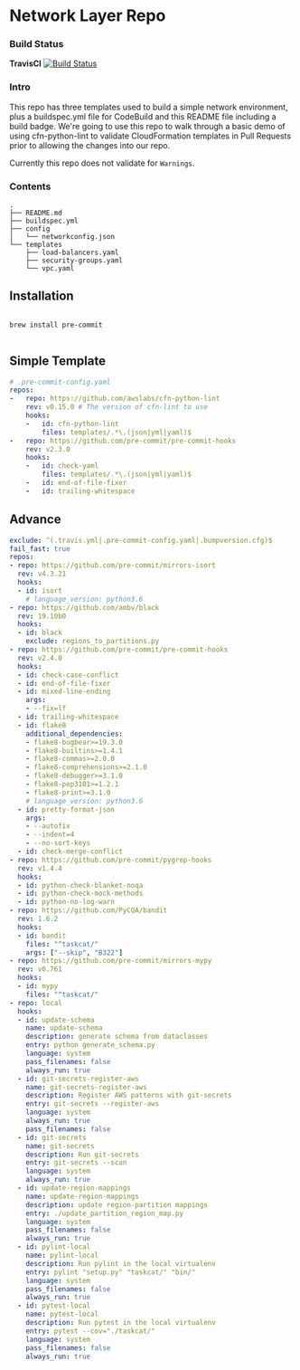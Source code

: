 # Network Layer Repo

### Build Status

**TravisCI**
[![Build Status](https://travis-ci.org/cmmeyer/cfnlintdemo.svg?branch=master)](https://travis-ci.org/cmmeyer/cfnlintdemo)

### Intro
This repo has three templates used to build a simple network environment, plus a buildspec.yml file for CodeBuild and this README file including a build badge.
We're going to use this repo to walk through a basic demo of using cfn-python-lint to validate CloudFormation templates in Pull Requests prior to allowing
the changes into our repo.

Currently this repo does not validate for `Warnings`.

### Contents

```
.
├── README.md
├── buildspec.yml
├── config
│   └── networkconfig.json
└── templates
    ├── load-balancers.yaml
    ├── security-groups.yaml
    └── vpc.yaml
```

## Installation
``` bash

brew install pre-commit



```
## Simple Template
``` .pre-commit-config.yaml
# .pre-commit-config.yaml
repos:
-   repo: https://github.com/awslabs/cfn-python-lint
    rev: v0.15.0 # The version of cfn-lint to use
    hooks:
    -   id: cfn-python-lint
        files: templates/.*\.(json|yml|yaml)$
-   repo: https://github.com/pre-commit/pre-commit-hooks
    rev: v2.3.0
    hooks:
    -   id: check-yaml
        files: templates/.*\.(json|yml|yaml)$
    -   id: end-of-file-fixer
    -   id: trailing-whitespace

```


## Advance
``` .pre-commit-config.yaml
exclude: ^(.travis.yml|.pre-commit-config.yaml|.bumpversion.cfg)$
fail_fast: true
repos:
- repo: https://github.com/pre-commit/mirrors-isort
  rev: v4.3.21
  hooks:
  - id: isort
    # language_version: python3.6
- repo: https://github.com/ambv/black
  rev: 19.10b0
  hooks:
  - id: black
    exclude: regions_to_partitions.py
- repo: https://github.com/pre-commit/pre-commit-hooks
  rev: v2.4.0
  hooks:
  - id: check-case-conflict
  - id: end-of-file-fixer
  - id: mixed-line-ending
    args:
    - --fix=lf
  - id: trailing-whitespace
  - id: flake8
    additional_dependencies:
    - flake8-bugbear>=19.3.0
    - flake8-builtins>=1.4.1
    - flake8-commas>=2.0.0
    - flake8-comprehensions>=2.1.0
    - flake8-debugger>=3.1.0
    - flake8-pep3101>=1.2.1
    - flake8-print>=3.1.0
    # language_version: python3.6
  - id: pretty-format-json
    args:
    - --autofix
    - --indent=4
    - --no-sort-keys
  - id: check-merge-conflict
- repo: https://github.com/pre-commit/pygrep-hooks
  rev: v1.4.4
  hooks:
  - id: python-check-blanket-noqa
  - id: python-check-mock-methods
  - id: python-no-log-warn
- repo: https://github.com/PyCQA/bandit
  rev: 1.6.2
  hooks:
  - id: bandit
    files: "^taskcat/"
    args: ["--skip", "B322"]
- repo: https://github.com/pre-commit/mirrors-mypy
  rev: v0.761
  hooks:
  - id: mypy
    files: "^taskcat/"
- repo: local
  hooks:
  - id: update-schema
    name: update-schema
    description: generate schema from dataclasses
    entry: python generate_schema.py
    language: system
    pass_filenames: false
    always_run: true
  - id: git-secrets-register-aws
    name: git-secrets-register-aws
    description: Register AWS patterns with git-secrets
    entry: git-secrets --register-aws
    language: system
    always_run: true
    pass_filenames: false
  - id: git-secrets
    name: git-secrets
    description: Run git-secrets
    entry: git-secrets --scan
    language: system
    always_run: true
  - id: update-region-mappings
    name: update-region-mappings
    description: update region-partition mappings
    entry: ./update_partition_region_map.py
    language: system
    pass_filenames: false
    always_run: true
  - id: pylint-local
    name: pylint-local
    description: Run pylint in the local virtualenv
    entry: pylint "setup.py" "taskcat/" "bin/"
    language: system
    pass_filenames: false
    always_run: true
  - id: pytest-local
    name: pytest-local
    description: Run pytest in the local virtualenv
    entry: pytest --cov="./taskcat/"
    language: system
    pass_filenames: false
    always_run: true
```
